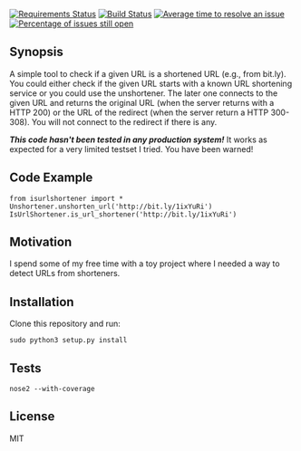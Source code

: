 [![Requirements Status](https://requires.io/github/skevas/unshorten/requirements.svg?branch=master)](https://requires.io/github/skevas/unshorten/requirements/?branch=master) [![Build Status](https://travis-ci.org/skevas/unshorten.svg?branch=master)](https://travis-ci.org/skevas/unshorten) [![Average time to resolve an issue](http://isitmaintained.com/badge/resolution/skevas/unshorten.svg)](http://isitmaintained.com/project/skevas/unshorten "Average time to resolve an issue") [![Percentage of issues still open](http://isitmaintained.com/badge/open/skevas/unshorten.svg)](http://isitmaintained.com/project/skevas/unshorten "Percentage of issues still open")

## Synopsis

A simple tool to check if a given URL is a shortened URL (e.g., from bit.ly). You could either check if the given URL starts with a known URL shortening service or you could use the unshortener. The later one connects to the given URL and returns the original URL (when the server returns with a HTTP 200) or the URL of the redirect (when the server return a HTTP 300-308). You will not connect to the redirect if there is any.

***This code hasn't been tested in any production system!*** It works as expected for a very limited testset I tried. You have been warned!

## Code Example

```
from isurlshortener import *
Unshortener.unshorten_url('http://bit.ly/1ixYuRi')
IsUrlShortener.is_url_shortener('http://bit.ly/1ixYuRi')
```

## Motivation

I spend some of my free time with a toy project where I needed a way to detect URLs from shorteners. 

## Installation

Clone this repository and run:
```
sudo python3 setup.py install
```

## Tests

```
nose2 --with-coverage
```

## License

MIT
